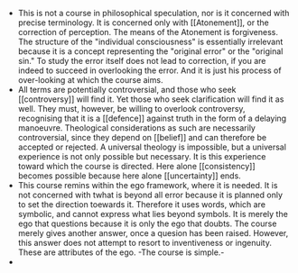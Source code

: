 - This is not a course in philosophical speculation, nor is it concerned with precise terminology. It is concerned only with [[Atonement]], or the correction of perception. The means of the Atonement is forgiveness. The structure of the "individual consciousness" is essentially irrelevant because it is a concept representing the "original error" or the "original sin." To study the error itself does not lead to correction, if you are indeed to succeed in overlooking the error. And it is just his process of over-looking at which the course aims.
- All terms are potentially controversial, and those who seek [[controversy]] will find it. Yet those who seek clarification will find it as well. They must, however, be willing to overlook controversy, recognising that it is a [[defence]] against truth in the form of a delaying manoeuvre. Theological considerations as such are necessarily controversial, since they depend on [[belief]] and can therefore be accepted or rejected. A universal theology is impossible, but a universal experience is not only possible but necessary. It is this experience toward which the course is directed. Here alone [[consistency]] becomes possible because here alone [[uncertainty]] ends.
- This course remins within the ego framework, where it is needed. It is not concerned with twhat is beyond all error because it is planned only to set the direction toewards it. Therefore it uses words, which are symbolic, and cannot express what lies beyond symbols. It is merely the ego that questions because it is only the ego that doubts. The course merely gives another answer, once a quesion has been raised. However, this answer does not attempt to resort to inventiveness or ingenuity. These are attributes of the ego. -The course is simple.-
-